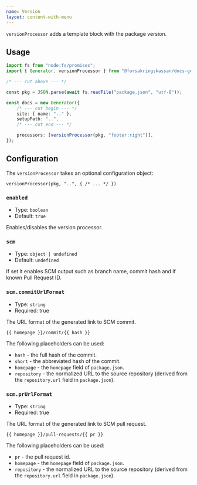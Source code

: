 ```yaml
---
name: Version
layout: content-with-menu
---
```


`versionProcessor` adds a template block with the package version.

## Usage

```ts
import fs from "node:fs/promises";
import { Generator, versionProcessor } from "@forsakringskassan/docs-generator";

/* --- cut above --- */

const pkg = JSON.parse(await fs.readFile("package.json", "utf-8"));

const docs = new Generator({
    /* --- cut begin --- */
    site: { name: ".." },
    setupPath: "..",
    /* --- cut end --- */

    processors: [versionProcessor(pkg, "footer:right")],
});
```

## Configuration

The `versionProcessor` takes an optional configuration object:

`versionProcessor(pkg, "..", { /* ... */ })`

### `enabled`

-   Type: `boolean`
-   Default: `true`

Enables/disables the version processor.

### `scm`

-   Type: `object | undefined`
-   Default: `undefined`

If set it enables SCM output such as branch name, commit hash and if known Pull Request ID.

### `scm.commitUrlFormat`

-   Type: `string`
-   Required: true

The URL format of the generated link to SCM commit.

`{{ homepage }}/commit/{{ hash }}`

The following placeholders can be used:

-   `hash` - the full hash of the commit.
-   `short` - the abbreviated hash of the commit.
-   `homepage` - the `homepage` field of `package.json`.
-   `repository` - the normalized URL to the source repository (derived from the `repository.url` field in `package.json`).

### `scm.prUrlFormat`

-   Type: `string`
-   Required: true

The URL format of the generated link to SCM pull request.

`{{ homepage }}/pull-requests/{{ pr }}`

The following placeholders can be used:

-   `pr` - the pull request id.
-   `homepage` - the `homepage` field of `package.json`.
-   `repository` - the normalized URL to the source repository (derived from the `repository.url` field in `package.json`).
